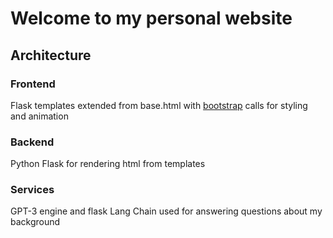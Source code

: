 # Welcome to my personal website

## Architecture
### Frontend
Flask templates extended from base.html with [bootstrap](https://getbootstrap.com/) calls for styling and animation

### Backend
Python Flask for rendering html from templates

### Services
GPT-3 engine and flask Lang Chain used for answering questions about my background
